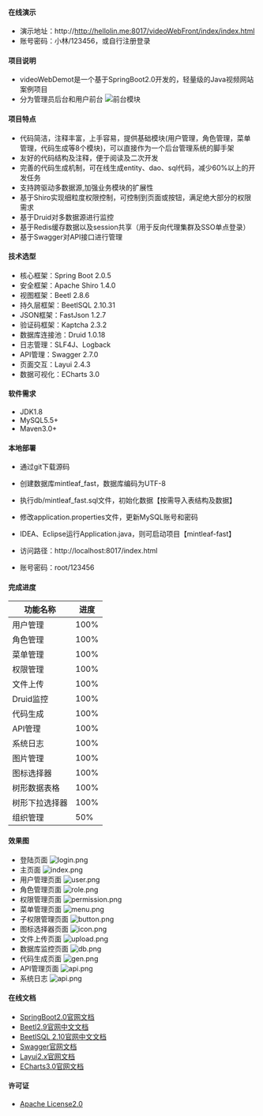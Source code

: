 
#### 在线演示
- 演示地址：http://http://hellolin.me:8017/videoWebFront/index/index.html
- 账号密码：小林/123456，或自行注册登录



#### 项目说明
- videoWebDemot是一个基于SpringBoot2.0开发的，轻量级的Java视频网站案例项目
- 分为管理员后台和用户前台
![前台模块](https://raw.githubusercontent.com/hellolinfrom2025/img/master/img/%E5%89%8D%E5%8F%B0%E6%A8%A1%E5%9D%97.png)



#### 项目特点
- 代码简洁，注释丰富，上手容易，提供基础模块(用户管理，角色管理，菜单管理，代码生成等8个模块)，可以直接作为一个后台管理系统的脚手架
- 友好的代码结构及注释，便于阅读及二次开发
- 完善的代码生成机制，可在线生成entity、dao、sql代码，减少60%以上的开发任务
- 支持跨驱动多数据源,加强业务模块的扩展性
- 基于Shiro实现细粒度权限控制，可控制到页面或按钮，满足绝大部分的权限需求
- 基于Druid对多数据源进行监控
- 基于Redis缓存数据以及session共享（用于反向代理集群及SSO单点登录）
- 基于Swagger对API接口进行管理




#### 技术选型
- 核心框架：Spring Boot 2.0.5
- 安全框架：Apache Shiro 1.4.0
- 视图框架：Beetl 2.8.6
- 持久层框架：BeetlSQL 2.10.31
- JSON框架：FastJson 1.2.7
- 验证码框架：Kaptcha 2.3.2
- 数据库连接池：Druid 1.0.18
- 日志管理：SLF4J、Logback
- API管理：Swagger 2.7.0
- 页面交互：Layui 2.4.3
- 数据可视化：ECharts 3.0



#### 软件需求
- JDK1.8
- MySQL5.5+
- Maven3.0+



#### 本地部署
- 通过git下载源码
- 创建数据库mintleaf_fast，数据库编码为UTF-8
- 执行db/mintleaf_fast.sql文件，初始化数据【按需导入表结构及数据】
- 修改application.properties文件，更新MySQL账号和密码


- IDEA、Eclipse运行Application.java，则可启动项目【mintleaf-fast】
- 访问路径：http://localhost:8017/index.html
- 账号密码：root/123456



#### 完成进度
功能名称 | 进度
----|----
用户管理 | 100%
角色管理 | 100%
菜单管理 | 100%
权限管理 | 100%
文件上传 | 100%
Druid监控 | 100%
代码生成 | 100%
API管理 | 100%
系统日志 | 100%
图片管理 | 100%
图标选择器 | 100%
树形数据表格 | 100%
树形下拉选择器 | 100%
组织管理 | 50%






#### 效果图
- 登陆页面
![login.png](http://39.106.153.65:8088/demo/login.png "登陆页面")
- 主页面
![index.png](http://39.106.153.65:8088/demo/index.png "主页面")
- 用户管理页面
![user.png](http://39.106.153.65:8088/demo/user.png "用户管理页面")
- 角色管理页面
![role.png](http://39.106.153.65:8088/demo/role.png "角色管理页面")
- 权限管理页面
![permission.png](http://39.106.153.65:8088/demo/permission.png "权限管理页面")
- 菜单管理页面
![menu.png](http://39.106.153.65:8088/demo/menu.png "菜单管理页面")
- 子权限管理页面
![button.png](http://39.106.153.65:8088/demo/button.png "子权限管理页面")
- 图标选择器页面
![icon.png](http://39.106.153.65:8088/demo/icon.png "图标选择器页面")
- 文件上传页面
![upload.png](http://39.106.153.65:8088/demo/upload.png "文件上传页面")
- 数据库监控页面
![db.png](http://39.106.153.65:8088/demo/db.png "数据库监控页面")
- 代码生成页面
![gen.png](http://39.106.153.65:8088/demo/gen.png "代码生成页面")
- API管理页面
![api.png](http://39.106.153.65:8088/demo/api.png "API管理页面")
- 系统日志
![api.png](http://39.106.153.65:8088/demo/logger.png "API管理页面")



#### 在线文档
- [SpringBoot2.0官网文档](https://spring.io/projects/spring-boot "spring-boot2.0官网文档")
- [Beetl2.9官网中文文档](http://ibeetl.com/guide/#beetl "Beetl2.9官网中文文档")
- [BeetlSQL 2.10官网中文文档](http://ibeetl.com/guide/#beetlsql "BeetlSQL 2.10官网中文文档")
- [Swagger官网文档](https://swagger.io/irc/ "Swagger官网文档")
- [Layui2.x官网文档](https://www.layui.com/doc/ "Layui2.x官网文档")
- [ECharts3.0官网文档](http://echarts.baidu.com/api.html#echarts "ECharts3.0官网文档")



#### 许可证
- [Apache License2.0](LICENSE "Apache License2.0")



